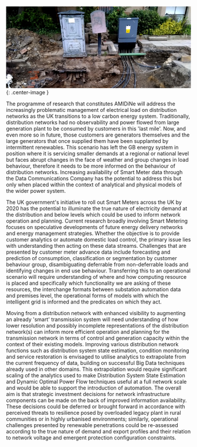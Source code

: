 ![](/assets/images/lv.jpg){: .center-image }

The programme of research that constitutes AMIDiNe will address the increasingly problematic management of electrical load on distribution networks as the UK transitions to a low carbon energy system. Traditionally, distribution networks had no observability and power flowed from large generation plant to be consumed by customers in this 'last mile'. Now, and even more so in future, those customers are generators themselves and the large generators that once supplied them have been supplanted by intermittent renewables. This scenario has left the GB energy system in position where it is servicing smaller demands at a regional or national level but faces abrupt changes in the face of weather and group changes in load behaviour, therefore it needs to be more informed on the behaviour of distribution networks. Increasing availability of Smart Meter data through the Data Communications Company has the potential to address this but only when placed within the context of analytical and physical models of the wider power system.

The UK government's initiative to roll out Smart Meters across the UK by 2020 has the potential to illuminate the true nature of electricity demand at the distribution and below levels which could be used to inform network operation and planning. Current research broadly involving Smart Metering focuses on speculative developments of future energy delivery networks and energy management strategies. Whether the objective is to provide customer analytics or automate domestic load control, the primary issue lies with understanding then acting on these data streams. Challenges that are presented by customer meter advance data include forecasting and prediction of consumption, classification or segmentation by customer behaviour group, disambiguating deferrable from non-deferrable loads and identifying changes in end use behaviour. Transferring this to an operational scenario will require understanding of where and how computing resource is placed and specifically which functionality we are asking of these resources, the interchange formats between substation automation data and premises level, the operational forms of models with which the intelligent grid is informed and the predicates on which they act.

Moving from a distribution network with enhanced visibility to augmenting an already 'smart' transmission system will need understanding of how lower resolution and possibly incomplete representations of the distribution network(s) can inform more efficient operation and planning for the transmission network in terms of control and generation capacity within the context of their existing models. Improving various distribution network functions such as distribution system state estimation, condition monitoring and service restoration is envisaged to utilise analytics to extrapolate from the current frequency of data, building on successful Big Data techniques already used in other domains. This extrapolation would require significant scaling of the analytics used to make Distribution System State Estimation and Dynamic Optimal Power Flow techniques useful at a full network scale and would be able to support the introduction of automation. The overall aim is that strategic investment decisions for network infrastructure components can be made on the back of improved information availability. These decisions could be deferred or brought forward in accordance with perceived threats to resilience posed by overloaded legacy plant in rural communities or in highly urbanised environments; similarly, operational challenges presented by renewable penetrations could be re-assessed according to the true nature of demand and export profiles and their relation to network voltage and emergent protection configuration constraints.
